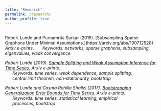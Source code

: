 ```yaml
---
title: "Research"
permalink: /research/
author_profile: true
---
```

<br>
Robert Lunde and Purnamrita Sarkar (2019). [Subsampling Sparse Graphons Under Minimal Assumptions.](https://arxiv.org/abs/1907.12528) <i>Arxiv e-prints</i>.    
  &nbsp;&nbsp;&nbsp;&nbsp;&nbsp; <i>Keywords: networks, sparse graphons, subsampling,  
  &nbsp;&nbsp;&nbsp;&nbsp;&nbsp; eigenvalues, weak convergence 

Robert Lunde (2019). [Sample Splitting and Weak Assumption Inference for Time Series.](https://arxiv.org/abs/1902.07425)  <i>Arxiv e-prints</i>.  
  &nbsp;&nbsp;&nbsp;&nbsp;&nbsp; <i>Keywords: time series, weak dependence, sample splitting,  
  &nbsp;&nbsp;&nbsp;&nbsp;&nbsp; central limit theorem, non-stationarity, bootstrap

Robert Lunde and Cosma Rohilla Shalizi (2017). [Bootstrapping Generalization Error Bounds for Time Series.](https://arxiv.org/abs/1711.02834)  <i>Arxiv e-prints</i>.  
  &nbsp;&nbsp;&nbsp;&nbsp;&nbsp; <i>Keywords: time series, statistical learning, empirical     
  &nbsp;&nbsp;&nbsp;&nbsp;&nbsp; processes, bootstrap



